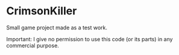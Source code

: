 # CrimsonKiller

Small game project made as a test work. 

Important: I give no permission to use this code (or its parts) in any commercial purpose.
